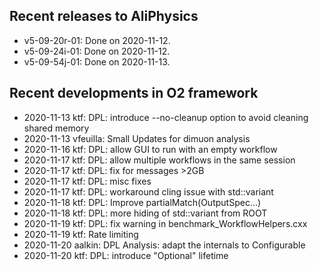 ## Recent releases to AliPhysics
- v5-09-20r-01: Done on 2020-11-12.
- v5-09-24i-01: Done on 2020-11-12.
- v5-09-54j-01: Done on 2020-11-13.
## Recent developments in O2 framework
- 2020-11-13 ktf: DPL: introduce --no-cleanup option to avoid cleaning shared memory
- 2020-11-13 vfeuilla: Small Updates for dimuon analysis
- 2020-11-16 ktf: DPL: allow GUI to run with an empty workflow
- 2020-11-17 ktf: DPL: allow multiple workflows in the same session
- 2020-11-17 ktf: DPL: fix for messages >2GB
- 2020-11-17 ktf: DPL: misc fixes
- 2020-11-17 ktf: DPL: workaround cling issue with std::variant
- 2020-11-18 ktf: DPL: Improve partialMatch(OutputSpec...)
- 2020-11-18 ktf: DPL: more hiding of std::variant from ROOT
- 2020-11-19 ktf: DPL: fix warning in benchmark_WorkflowHelpers.cxx
- 2020-11-19 ktf: Rate limiting
- 2020-11-20 aalkin: DPL Analysis: adapt the internals to Configurable<vector>
- 2020-11-20 ktf: DPL: introduce "Optional" lifetime
